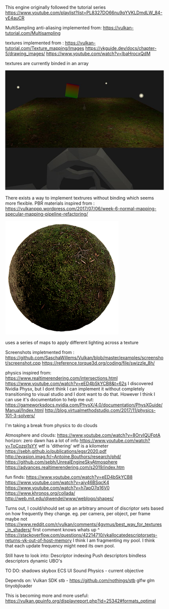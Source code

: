 This engine originally followed the tutorial series https://www.youtube.com/playlist?list=PL8327DO66nu9qYVKLDmdLW_84-yE4auCR

MultiSampling anti-aliasing implemented from: 
https://vulkan-tutorial.com/Multisampling

textures implemented from : 
https://vulkan-tutorial.com/Texture_mapping/Images
https://vkguide.dev/docs/chapter-5/drawing_images/
https://www.youtube.com/watch?v=lbaHrocxQdM

textures are currently binded in an array

![](Images/ScreenShots/BindedTextures.JPG)

There exists a way to implement textrures without binding which seems more flexible.
PBR materials inspired from :
https://vulkanppp.wordpress.com/2017/07/06/week-6-normal-mapping-specular-mapping-pipeline-refactoring/

![](Experimental/Mossy_Ground_xiboab2r/preview.png)

uses a series of maps to apply different lighting across a texture

Screenshots impletmented from :
https://github.com/SaschaWillems/Vulkan/blob/master/examples/screenshot/screenshot.cpp
https://reference.torque3d.org/coding/file/swizzle_8h/

physics inspired from:
https://www.realtimerendering.com/intersections.html
https://www.youtube.com/watch?v=eED4bSkYCB8&t=62s
I discovered Nvidia Physx, but I dont think I can implement it without completely transitioning to visual studio and I dont want to do that.
However I think I can use it's documentation to help me out:
https://gameworksdocs.nvidia.com/PhysX/4.0/documentation/PhysXGuide/Manual/Index.html
http://blog.virtualmethodstudio.com/2017/11/physics-101-3-solvers/

I'm taking a break from physics to do clouds

Atmosphere and clouds:
https://www.youtube.com/watch?v=8OrvIQUFptA
horizon: zero dawn has a lot of info 
https://www.youtube.com/watch?v=ToCozpl1sYY
wtf is 'dithering'
wtf is a kilometer
https://sebh.github.io/publications/egsr2020.pdf
http://evasion.imag.fr/~Antoine.Bouthors/research/phd/ 
https://github.com/sebh/UnrealEngineSkyAtmosphere
https://advances.realtimerendering.com/s2019/index.htm

fun finds:
https://www.youtube.com/watch?v=eED4bSkYCB8
https://www.youtube.com/watch?v=ajv46BSqcK4
https://www.youtube.com/watch?v=h7apO7q16V0
https://www.khronos.org/collada/
http://web.mit.edu/djwendel/www/weblogo/shapes/


Turns out, I could/should set up an arbitrary amount of discriptor sets based on how frequently they change. eg. per camera, per object, per frame
maybe not
https://www.reddit.com/r/vulkan/comments/4gvmus/best_way_for_textures_in_shaders/
first comment knows whats up ^
https://stackoverflow.com/questions/42214710/vkallocatedescriptorsets-returns-vk-out-of-host-memory
I think I am fragmenting my pool.
I think that each update frequency might need its own pool.

Still have to look into:
Descriptor indexing
Push descriptors
bindless descriptors
dynamic UBO's 


TO DO:
shadows
skybox
ECS
UI
Sound
Physics - current objective


Depends on:
    Vulkan SDK
    stb - https://github.com/nothings/stb
    glfw
    glm
    tinyobjloader
    
This is becoming more and more useful: https://vulkan.gpuinfo.org/displayreport.php?id=25342#formats_optimal